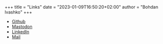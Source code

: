 +++
title = "Links"
date = "2023-01-09T16:50:20+02:00"
author = "Bohdan Ivashko"
+++

- [Github](https://github.com/arriven)
- [Mastodon](https://hachyderm.io/@arriven)
- [LinkedIn](https://www.linkedin.com/in/arriven/)
- [Mail](mailto:inbox@arriven.wtf)
